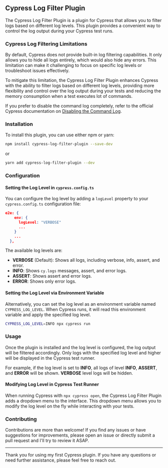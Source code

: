 ## Cypress Log Filter Plugin

The Cypress Log Filter Plugin is a plugin for Cypress that allows you to filter logs based on different log levels. This plugin provides a convenient way to control the log output during your Cypress test runs.

### Cypress Log Filtering Limitations

By default, Cypress does not provide built-in log filtering capabilities. It only allows you to hide all logs entirely, which would also hide any errors. This limitation can make it challenging to focus on specific log levels or troubleshoot issues effectively.

To mitigate this limitation, the Cypress Log Filter Plugin enhances Cypress with the ability to filter logs based on different log levels, providing more flexibility and control over the log output during your tests and reducing the memory consumption when a test executes lot of commands.

If you prefer to disable the command log completely, refer to the official Cypress documentation on [Disabling the Command Log](https://docs.cypress.io/guides/references/troubleshooting#Disable-the-Command-Log).


### Installation

To install this plugin, you can use either npm or yarn:

```bash
npm install cypress-log-filter-plugin --save-dev
```

or

```bash
yarn add cypress-log-filter-plugin --dev
```

### Configuration

#### Setting the Log Level in `cypress.config.ts`

You can configure the log level by adding a `logLevel` property to your `cypress.config.ts` configuration file:

```json
e2e: {
    env: {
      logLevel: "VERBOSE"
      ...
    }
    ...
  },
```

The available log levels are:

- **VERBOSE** (Default): Shows all logs, including verbose, info, assert, and error.
- **INFO**: Shows `cy.logs` messages, assert, and error logs.
- **ASSERT**: Shows assert and error logs.
- **ERROR**: Shows only error logs.

#### Setting the Log Level via Environment Variable

Alternatively, you can set the log level as an environment variable named `CYPRESS_LOG_LEVEL`. When Cypress runs, it will read this environment variable and apply the specified log level.

```bash
CYPRESS_LOG_LEVEL=INFO npx cypress run
```

### Usage

Once the plugin is installed and the log level is configured, the log output will be filtered accordingly. Only logs with the specified log level and higher will be displayed in the Cypress test runner.

For example, if the log level is set to **INFO**, all logs of level **INFO**, **ASSERT**, and **ERROR** will be shown. **VERBOSE** level logs will be hidden.

#### Modifying Log Level in Cypress Test Runner

When running Cypress with `npx cypress open`, the Cypress Log Filter Plugin adds a dropdown menu to the interface. This dropdown menu allows you to modify the log level on the fly while interacting with your tests.

### Contributing

Contributions are more than welcome! If you find any issues or have suggestions for improvements, please open an issue or directly submit a pull request and I'll try to review it ASAP.


---

Thank you for using my first Cypress plugin. If you have any questions or need further assistance, please feel free to reach out.


